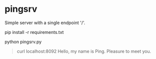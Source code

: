 # pingsrv

Simple server with a single endpoint '/'.

pip install -r requirements.txt

python pingsrv.py

> curl localhost:8092
Hello, my name is Ping. Pleasure to meet you.
